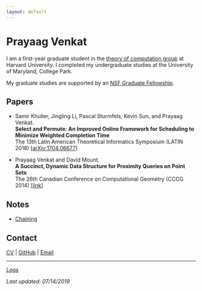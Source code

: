 ```yaml
---
layout: default
---
```


# Prayaag Venkat

I am a first-year graduate student in the [theory of computation group](https://toc.seas.harvard.edu/) at Harvard University. I completed my undergraduate studies at the University of Maryland, College Park.

My graduate studies are supported by an [NSF Graduate Fellowship](https://www.nsfgrfp.org/).
## Papers
- Samir Khuller, Jingling Li, Pascal Sturmfels, Kevin Sun, and Prayaag Venkat.  
**Select and Permute: An Improved Online Framework for Scheduling to Minimize Weighted Completion Time**  
The 13th Latin American Theoretical Informatics Symposium (LATIN 2018) [[arXiv:1704.06677](https://arxiv.org/abs/1704.06677)]

- Prayaag Venkat and David Mount.  
**A Succinct, Dynamic Data Structure for Proximity Queries on Point Sets**  
The 26th Canadian Conference on Computational Geometry (CCCG 2014) [[link](http://www.cccg.ca/proceedings/2014/papers/paper32.pdf)]

## Notes
- [Chaining](/chaining.html)

## Contact
[CV](/cv.pdf) | [GitHub](https://github.com/vprayaag) | [Email](mailto:pkvasv@gmail.com)

---
[Logs](/logs.md)

*Last updated: 07/14/2019*
